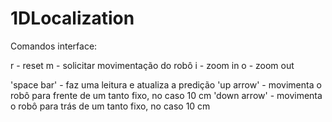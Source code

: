 # 1DLocalization

Comandos interface:

r - reset
m - solicitar movimentação do robô
i - zoom in
o - zoom out

'space bar' - faz uma leitura e atualiza a predição
'up arrow' - movimenta o robô para frente de um tanto fixo, no caso 10 cm
'down arrow' - movimenta o robô para trás de um tanto fixo, no caso 10 cm
